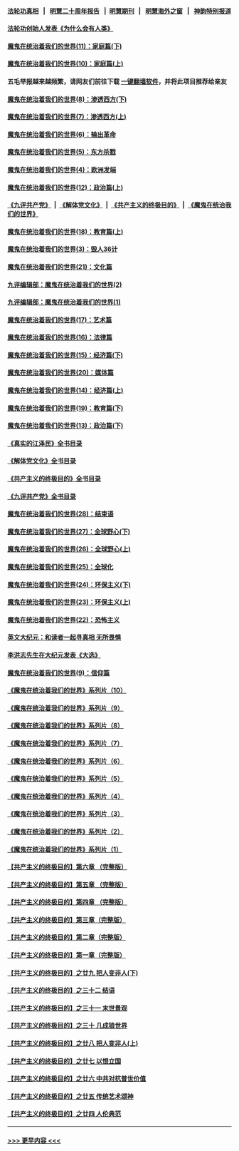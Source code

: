 #### [法轮功真相](https://github.com/gfw-breaker/truth/blob/master/README.md?t=0) &nbsp;&nbsp;|&nbsp;&nbsp; [明慧二十周年报告](https://github.com/gfw-breaker/mh-reports/blob/master/README.md?t=0) &nbsp;&nbsp;|&nbsp;&nbsp;[明慧期刊](https://github.com/gfw-breaker/mh-qikan) &nbsp;&nbsp;|&nbsp;&nbsp; [明慧海外之窗](https://github.com/gfw-breaker/mh-news/blob/master/README.md?t=0) &nbsp;&nbsp;|&nbsp;&nbsp; [神韵特别报道](https://github.com/gfw-breaker/mh-news/blob/master/shenyun.md?t=0)
#### [法轮功创始人发表《为什么会有人类》](../pages/nsc422/n13912117.md?t=03201543) 
#### [魔鬼在统治着我们的世界(11)：家庭篇(下)](../pages/nsc422/n10440961.md?t=03201543) 
#### [魔鬼在统治着我们的世界(10)：家庭篇(上)](../pages/nsc422/n10435448.md?t=03201543) 
#### 五毛举报越来越频繁，请网友们前往下载 [一键翻墙软件](https://github.com/gfw-breaker/ssr-accounts)，并将此项目推荐给亲友
#### [魔鬼在统治着我们的世界(8)：渗透西方(下)](../pages/nsc422/n10429603.md?t=03201543) 
#### [魔鬼在统治着我们的世界(7)：渗透西方(上)](../pages/nsc422/n10426013.md?t=03201543) 
#### [魔鬼在统治着我们的世界(6)：输出革命](../pages/nsc422/n10421536.md?t=03201543) 
#### [魔鬼在统治着我们的世界(5)：东方杀戮](../pages/nsc422/n10417707.md?t=03201543) 
#### [魔鬼在统治着我们的世界(4)：欧洲发端](../pages/nsc422/n10414890.md?t=03201543) 
#### [魔鬼在统治着我们的世界(12)：政治篇(上)](../pages/nsc422/n10444576.md?t=03201543) 
#### [《九评共产党》](https://github.com/begood0513/9ping.md/blob/master/README.md) &nbsp;|&nbsp; [《解体党文化》](../../../../jtdwh.md/blob/master/README.md)  &nbsp;|&nbsp; [《共产主义的终极目的》](../../../../gczydzjmd.md/blob/master/README.md) &nbsp;|&nbsp; [《魔鬼在统治我们的世界》](../../../../mgztzwmdsj.md/blob/master/README.md) 
#### [魔鬼在统治着我们的世界(18)：教育篇(上)](../pages/nsc422/n10526970.md?t=03201543) 
#### [魔鬼在统治着我们的世界(3)：毁人36计](../pages/nsc422/n10411583.md?t=03201543) 
#### [魔鬼在统治着我们的世界(21)：文化篇](../pages/nsc422/n10597706.md?t=03201543) 
#### [九评编辑部：魔鬼在统治着我们的世界(2)](../pages/nsc422/n10410036.md?t=03201543) 
#### [九评编辑部：魔鬼在统治着我们的世界(1)](../pages/nsc422/n10406825.md?t=03201543) 
#### [魔鬼在统治着我们的世界(17)：艺术篇](../pages/nsc422/n10499093.md?t=03201543) 
#### [魔鬼在统治着我们的世界(16)：法律篇](../pages/nsc422/n10485969.md?t=03201543) 
#### [魔鬼在统治着我们的世界(15)：经济篇(下)](../pages/nsc422/n10469975.md?t=03201543) 
#### [魔鬼在统治着我们的世界(20)：媒体篇](../pages/nsc422/n10586579.md?t=03201543) 
#### [魔鬼在统治着我们的世界(14)：经济篇(上)](../pages/nsc422/n10457370.md?t=03201543) 
#### [魔鬼在统治着我们的世界(19)：教育篇(下)](../pages/nsc422/n10564808.md?t=03201543) 
#### [魔鬼在统治着我们的世界(13)：政治篇(下)](../pages/nsc422/n10448270.md?t=03201543) 
#### [《真实的江泽民》全书目录](../pages/nsc422/n13721399.md?t=03201543) 
#### [《解体党文化》全书目录](../pages/nsc422/n13721157.md?t=03201543) 
#### [《共产主义的终极目的》全书目录](../pages/nsc422/n13721048.md?t=03201543) 
#### [《九评共产党》全书目录](../pages/nsc422/n13708085.md?t=03201543) 
#### [魔鬼在统治着我们的世界(28)：结束语](../pages/nsc422/n10936246.md?t=03201543) 
#### [魔鬼在统治着我们的世界(27)：全球野心(下)](../pages/nsc422/n10928319.md?t=03201543) 
#### [魔鬼在统治着我们的世界(26)：全球野心(上)](../pages/nsc422/n10900318.md?t=03201543) 
#### [魔鬼在统治着我们的世界(25)：全球化](../pages/nsc422/n10788205.md?t=03201543) 
#### [魔鬼在统治着我们的世界(24)：环保主义(下)](../pages/nsc422/n10695307.md?t=03201543) 
#### [魔鬼在统治着我们的世界(23)：环保主义(上)](../pages/nsc422/n10688613.md?t=03201543) 
#### [魔鬼在统治着我们的世界(22)：恐怖主义](../pages/nsc422/n10614727.md?t=03201543) 
#### [英文大纪元：和读者一起寻真相 无所畏惧](../pages/nsc422/n12542027.md?t=03201543) 
#### [李洪志先生在大纪元发表《大选》](../pages/nsc422/n12534746.md?t=03201543) 
#### [魔鬼在统治着我们的世界(9)：信仰篇](../pages/nsc422/n10432159.md?t=03201543) 
#### [《魔鬼在统治着我们的世界》系列片（10）](../pages/nsc422/n12292670.md?t=03201543) 
#### [《魔鬼在统治着我们的世界》系列片（9）](../pages/nsc422/n12290859.md?t=03201543) 
#### [《魔鬼在统治着我们的世界》系列片（8）](../pages/nsc422/n12287445.md?t=03201543) 
#### [《魔鬼在统治着我们的世界》系列片（7）](../pages/nsc422/n12283425.md?t=03201543) 
#### [《魔鬼在统治着我们的世界》系列片（6）](../pages/nsc422/n12282314.md?t=03201543) 
#### [《魔鬼在统治着我们的世界》系列片（5）](../pages/nsc422/n12281419.md?t=03201543) 
#### [《魔鬼在统治着我们的世界》系列片（4）](../pages/nsc422/n12274024.md?t=03201543) 
#### [《魔鬼在统治着我们的世界》系列片（3）](../pages/nsc422/n12271322.md?t=03201543) 
#### [《魔鬼在统治着我们的世界》系列片（2）](../pages/nsc422/n12269049.md?t=03201543) 
#### [《魔鬼在统治着我们的世界》系列片（1）](../pages/nsc422/n12267575.md?t=03201543) 
#### [【共产主义的终极目的】第六章 （完整版）](../pages/nsc422/n11428913.md?t=03201543) 
#### [【共产主义的终极目的】第五章 （完整版）](../pages/nsc422/n11428912.md?t=03201543) 
#### [【共产主义的终极目的】第四章 （完整版）](../pages/nsc422/n11428907.md?t=03201543) 
#### [【共产主义的终极目的】第三章（完整版）](../pages/nsc422/n11428848.md?t=03201543) 
#### [【共产主义的终极目的】第二章（完整版）](../pages/nsc422/n11428831.md?t=03201543) 
#### [【共产主义的终极目的】第一章（完整版）](../pages/nsc422/n11417651.md?t=03201543) 
#### [【共产主义的终极目的】之廿九 把人变非人(下)](../pages/nsc422/n11344140.md?t=03201543) 
#### [【共产主义的终极目的】之三十二 结语](../pages/nsc422/n11360535.md?t=03201543) 
#### [【共产主义的终极目的】之三十一 末世景观](../pages/nsc422/n11351129.md?t=03201543) 
#### [【共产主义的终极目的】之三十 几成狼世界](../pages/nsc422/n11348280.md?t=03201543) 
#### [【共产主义的终极目的】之廿八 把人变非人(上)](../pages/nsc422/n11340492.md?t=03201543) 
#### [【共产主义的终极目的】之廿七 以恨立国](../pages/nsc422/n11336944.md?t=03201543) 
#### [【共产主义的终极目的】之廿六 中共对抗普世价值](../pages/nsc422/n11324785.md?t=03201543) 
#### [【共产主义的终极目的】之廿五 传统艺术颂神](../pages/nsc422/n11296396.md?t=03201543) 
#### [【共产主义的终极目的】之廿四 人伦典范](../pages/nsc422/n11296397.md?t=03201543) 

----
#### [ >>> 更早内容 <<< ](../indexes/nsc422-earlier.md)
